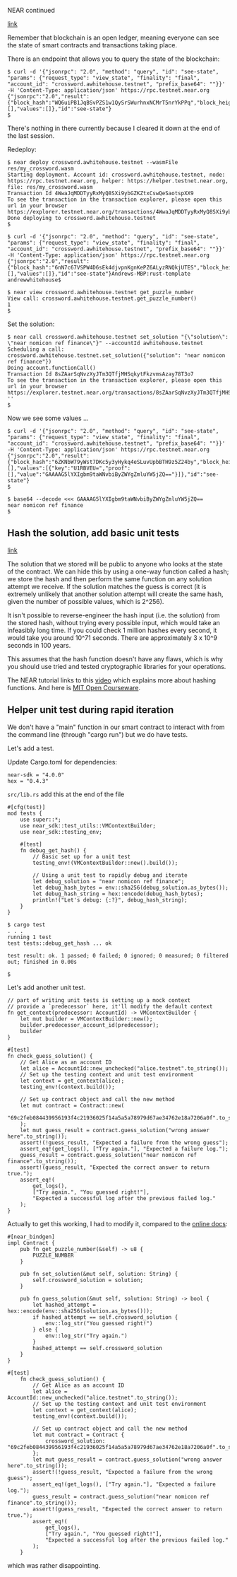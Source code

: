 NEAR continued

[link](https://www.near-sdk.io/zero-to-hero/basics/add-functions-call)

Remember that blockchain is an open ledger, meaning everyone can see the state of smart contracts and transactions taking place.

There is an endpoint that allows you to query the state of the blockchain:

```
$ curl -d '{"jsonrpc": "2.0", "method": "query", "id": "see-state", "params": {"request_type": "view_state", "finality": "final", "account_id": "crossword.awhitehouse.testnet", "prefix_base64": ""}}' -H 'Content-Type: application/json' https://rpc.testnet.near.org
{"jsonrpc":"2.0","result":{"block_hash":"WQ6uiPB1JqBSvPZS1w1QySrSWurhnxNCMrT5nrYkPPq","block_height":93884705,"proof":[],"values":[]},"id":"see-state"}
$
```

There's nothing in there currently because I cleared it down at the end of the last session.

Redeploy:

```
$ near deploy crossword.awhitehouse.testnet --wasmFile res/my_crossword.wasm
Starting deployment. Account id: crossword.awhitehouse.testnet, node: https://rpc.testnet.near.org, helper: https://helper.testnet.near.org, file: res/my_crossword.wasm
Transaction Id 4WwaJqMDDTyyRxMyQ8SXi9ybGZKZtxCswQeSaotspXX9
To see the transaction in the transaction explorer, please open this url in your browser
https://explorer.testnet.near.org/transactions/4WwaJqMDDTyyRxMyQ8SXi9ybGZKZtxCswQeSaotspXX9
Done deploying to crossword.awhitehouse.testnet
$
```

```
$ curl -d '{"jsonrpc": "2.0", "method": "query", "id": "see-state", "params": {"request_type": "view_state", "finality": "final", "account_id": "crossword.awhitehouse.testnet", "prefix_base64": ""}}' -H 'Content-Type: application/json' https://rpc.testnet.near.org
{"jsonrpc":"2.0","result":{"block_hash":"6nN7c67VSPW4D6sEk4djvpnKgnKePZ6ALyzRNQkjUTES","block_height":93885392,"proof":[],"values":[]},"id":"see-state"}Andrews-MBP:rust-template andrewwhitehouse$
```

```
$ near view crossword.awhitehouse.testnet get_puzzle_number
View call: crossword.awhitehouse.testnet.get_puzzle_number()
1
$
```

Set the solution:

```
$ near call crossword.awhitehouse.testnet set_solution "{\"solution\": \"near nomicon ref finance\"}" --accountId awhitehouse.testnet
Scheduling a call: crossword.awhitehouse.testnet.set_solution({"solution": "near nomicon ref finance"})
Doing account.functionCall()
Transaction Id 8sZAarSqNvzXyJTm3QTfjMHSqkytFkzvmsAzay78T3o7
To see the transaction in the transaction explorer, please open this url in your browser
https://explorer.testnet.near.org/transactions/8sZAarSqNvzXyJTm3QTfjMHSqkytFkzvmsAzay78T3o7
''
$
```

Now we see some values ...

```
$ curl -d '{"jsonrpc": "2.0", "method": "query", "id": "see-state", "params": {"request_type": "view_state", "finality": "final", "account_id": "crossword.awhitehouse.testnet", "prefix_base64": ""}}' -H 'Content-Type: application/json' https://rpc.testnet.near.org
{"jsonrpc":"2.0","result":{"block_hash":"6ZKNbW79yWst7DKc5y3yHykq4eSLuvUpbBTH9z5Z24by","block_height":93885558,"proof":[],"values":[{"key":"U1RBVEU=","proof":[],"value":"GAAAAG5lYXIgbm9taWNvbiByZWYgZmluYW5jZQ=="}]},"id":"see-state"}
$
```

```
$ base64 --decode <<< GAAAAG5lYXIgbm9taWNvbiByZWYgZmluYW5jZQ==
near nomicon ref finance
$
```

## Hash the solution, add basic unit tests

[link](https://www.near-sdk.io/zero-to-hero/basics/hashing-and-unit-tests)

The solution that we stored will be public to anyone who looks at the state of the contract. We can hide this by using a one-way function called a hash; we store the hash and then perform the same function on any solution attempt we receive. If the solution matches the guess is correct (it is extremely unlikely that another solution attempt will create the same hash, given the number of possible values, which is 2^256).

It isn't possible to reverse-engineer the hash input (i.e. the solution) from the stored hash, without trying every possible input, which would take an infeasibly long time. If you could check 1 million hashes every second, it would take you around 10^71 seconds. There are approximately 3 x 10^9 seconds in 100 years.

This assumes that the hash function doesn't have any flaws, which is why you should use tried and tested cryptographic libraries for your operations.

The NEAR tutorial links to this [video](https://www.youtube.com/watch?v=PfabikgnD08&feature=youtu.be) which explains more about hashing functions. And here is [MIT Open Courseware](https://www.youtube.com/watch?v=KqqOXndnvic).

## Helper unit test during rapid iteration

We don't have a "main" function in our smart contract to interact with from the command line (through "cargo run") but we do have tests.

Let's add a test.

Update Cargo.toml for dependencies:

```
near-sdk = "4.0.0"
hex = "0.4.3"
```

`src/lib.rs` add this at the end of the file

```
#[cfg(test)]
mod tests {
    use super::*;
    use near_sdk::test_utils::VMContextBuilder;
    use near_sdk::testing_env;

    #[test]
    fn debug_get_hash() {
        // Basic set up for a unit test
        testing_env!(VMContextBuilder::new().build());

        // Using a unit test to rapidly debug and iterate
        let debug_solution = "near nomicon ref finance";
        let debug_hash_bytes = env::sha256(debug_solution.as_bytes());
        let debug_hash_string = hex::encode(debug_hash_bytes);
        println!("Let's debug: {:?}", debug_hash_string);
    }
}
```

```
$ cargo test
. . .
running 1 test
test tests::debug_get_hash ... ok

test result: ok. 1 passed; 0 failed; 0 ignored; 0 measured; 0 filtered out; finished in 0.00s

$
```

Let's add another unit test.

```
// part of writing unit tests is setting up a mock context
// provide a `predecessor` here, it'll modify the default context
fn get_context(predecessor: AccountId) -> VMContextBuilder {
    let mut builder = VMContextBuilder::new();
    builder.predecessor_account_id(predecessor);
    builder
}

#[test]
fn check_guess_solution() {
    // Get Alice as an account ID
    let alice = AccountId::new_unchecked("alice.testnet".to_string());
    // Set up the testing context and unit test environment
    let context = get_context(alice);
    testing_env!(context.build());

    // Set up contract object and call the new method
    let mut contract = Contract::new(
        "69c2feb084439956193f4c21936025f14a5a5a78979d67ae34762e18a7206a0f".to_string(),
    );
    let mut guess_result = contract.guess_solution("wrong answer here".to_string());
    assert!(!guess_result, "Expected a failure from the wrong guess");
    assert_eq!(get_logs(), ["Try again."], "Expected a failure log.");
    guess_result = contract.guess_solution("near nomicon ref finance".to_string());
    assert!(guess_result, "Expected the correct answer to return true.");
    assert_eq!(
        get_logs(),
        ["Try again.", "You guessed right!"],
        "Expected a successful log after the previous failed log."
    );
}
```

Actually to get this working, I had to modify it, compared to the [online docs](https://www.near-sdk.io/zero-to-hero/basics/hashing-and-unit-tests):

```
#[near_bindgen]
impl Contract {
    pub fn get_puzzle_number(&self) -> u8 {
        PUZZLE_NUMBER
    }

    pub fn set_solution(&mut self, solution: String) {
        self.crossword_solution = solution;
    }

    pub fn guess_solution(&mut self, solution: String) -> bool {
        let hashed_attempt = hex::encode(env::sha256(solution.as_bytes()));
        if hashed_attempt == self.crossword_solution {
            env::log_str("You guessed right!")
        } else {
            env::log_str("Try again.")
        }
        hashed_attempt == self.crossword_solution
    }
}
```

```
#[test]
    fn check_guess_solution() {
        // Get Alice as an account ID
        let alice = AccountId::new_unchecked("alice.testnet".to_string());
        // Set up the testing context and unit test environment
        let context = get_context(alice);
        testing_env!(context.build());

        // Set up contract object and call the new method
        let mut contract = Contract {
            crossword_solution: "69c2feb084439956193f4c21936025f14a5a5a78979d67ae34762e18a7206a0f".to_string()
        };
        let mut guess_result = contract.guess_solution("wrong answer here".to_string());
        assert!(!guess_result, "Expected a failure from the wrong guess");
        assert_eq!(get_logs(), ["Try again."], "Expected a failure log.");
        guess_result = contract.guess_solution("near nomicon ref finance".to_string());
        assert!(guess_result, "Expected the correct answer to return true.");
        assert_eq!(
            get_logs(),
            ["Try again.", "You guessed right!"],
            "Expected a successful log after the previous failed log."
        );
    }
```

which was rather disappointing.

